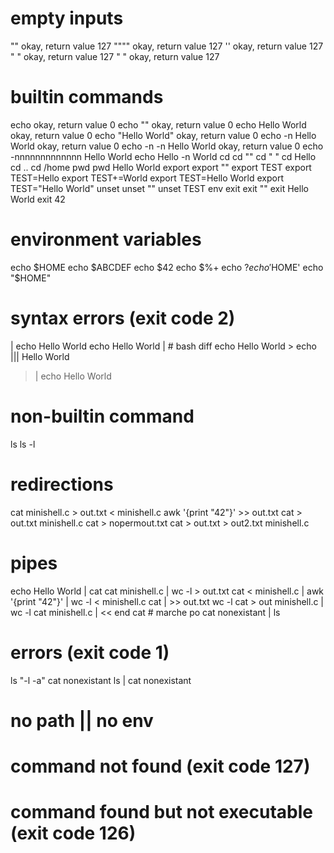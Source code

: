 # empty inputs

""										okay, return value 127
""""									okay, return value 127
''										okay, return value 127
" "										okay, return value 127
"	"									okay, return value 127
# builtin commands
echo									okay, return value 0
echo ""									okay, return value 0
echo Hello World						okay, return value 0
echo "Hello World"						okay, return value 0
echo -n Hello World						okay, return value 0
echo -n -n Hello World					okay, return value 0
echo -nnnnnnnnnnnnn Hello World
echo Hello -n World
cd
cd ""
cd " "
cd Hello
cd ..
cd /home
pwd
pwd Hello World
export
export ""
export TEST
export TEST=Hello
export TEST+=World
export TEST=Hello World
export TEST="Hello World"
unset
unset ""
unset TEST
env
exit
exit ""
exit Hello World
exit 42
# environment variables
echo $HOME
echo $ABCDEF
echo $42
echo $%+
echo $?
echo '$HOME'
echo "$HOME"
# syntax errors (exit code 2)
| echo Hello World
echo Hello World |									# bash diff
echo Hello World >
echo ||| Hello World
> | echo Hello World
# non-builtin command
ls
ls -l
# redirections
cat minishell.c > out.txt
< minishell.c awk '{print "42"}' >> out.txt
cat > out.txt minishell.c
cat > nopermout.txt
cat > out.txt > out2.txt minishell.c
# pipes
echo Hello World | cat
cat minishell.c | wc -l > out.txt
cat < minishell.c | awk '{print "42"}' | wc -l
< minishell.c cat | >> out.txt wc -l
cat > out minishell.c | wc -l
cat minishell.c | << end cat 					# marche po
cat nonexistant | ls
# errors (exit code 1)
ls "-l -a"
cat nonexistant
ls | cat nonexistant
# no path || no env

# command not found (exit code 127)
# command found but not executable (exit code 126)
